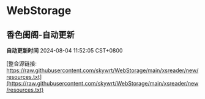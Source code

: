 # WebStorage

## 香色闺阁-自动更新

**自动更新时间** 2024-08-04 11:52:05 CST+0800

[整合源链接: https://raw.githubusercontent.com/skywrt/WebStorage/main/xsreader/new/resources.txt](https://raw.githubusercontent.com/skywrt/WebStorage/main/xsreader/new/resources.txt)
